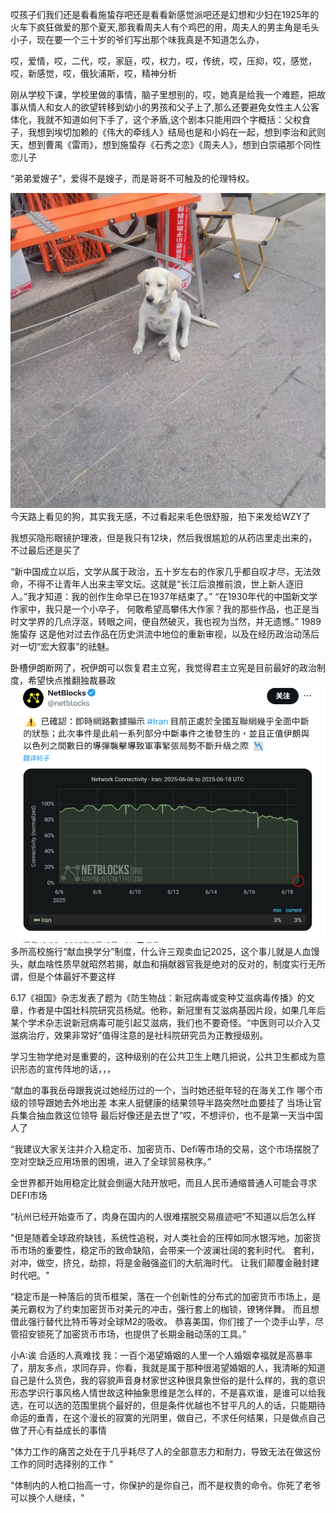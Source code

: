 哎孩子们我们还是看看施蛰存吧还是看看新感觉派吧还是幻想和少妇在1925年的火车下疯狂做爱的那个夏天,那我看周夫人有个鸡巴的用，周夫人的男主角是毛头小子，现在要一个三十岁的爷们写出那个味我真是不知道怎么办，

哎，爱情，哎，二代，哎，家庭，哎，权力，哎，传统，哎，压抑，哎，感觉，哎，新感觉，哎，俄狄浦斯，哎，精神分析

刚从学校下课，学校里做的事情，脑子里想别的，哎，她真是给我一个难题，把故事从情人和女人的欲望转移到幼小的男孩和父子上了,那么还要避免女性主人公客体化，我就不知道如何下手了，这个矛盾,这个剧本只能用四个字概括：父权食子，我想到埃切加赖的《伟大的牵线人》结局也是和小妈在一起，想到李治和武则天，想到曹禺《雷雨》，想到施蛰存《石秀之恋》《周夫人》，想到白崇禧那个同性恋儿子

“弟弟爱嫂子”，爱得不是嫂子，而是哥哥不可触及的伦理特权。

![alt text](b2e0ce447727140b6d44a7690bef6b62_720.jpg)今天路上看见的狗，其实我无感，不过看起来毛色很舒服，拍下来发给WZY了

我想买隐形眼镜护理液，但是我只有12块，然后我很尴尬的从药店里走出来的，不过最后还是买了

“新中国成立以后，文学从属于政治，五十岁左右的作家几乎都自叹才尽，无法效命，不得不让青年人出来主宰文坛。这就是“长江后浪推前浪，世上新人逐旧人。”我才知道：我的创作生命早已在1937年结束了。”
“在1930年代的中国新文学作家中，我只是一个小卒子，
何敢希望高攀伟大作家？我的那些作品，也正是当时文学界的几点浮沤，转眼之间，便自然破灭，我也视为当然，并无遗憾。”
1989施蛰存
这是他对过去作品在历史洪流中地位的重新审视，以及在经历政治动荡后对一切“宏大叙事”的祛魅。

卧槽伊朗断网了，祝伊朗可以恢复君主立宪，我觉得君主立宪是目前最好的政治制度，希望快点推翻独裁暴政![alt text](image-2.png)
多所高校施行“献血换学分”制度，什么许三观卖血记2025，这个事儿就是人血馒头，献血啥性质早就昭然若揭，献血和捐献器官我是绝对的反对的，制度实行无所谓，但是个体最好不要这样

6.17《祖国》杂志发表了题为《防生物战：新冠病毒或变种艾滋病毒传播》的文章，作者是中国社科院研究员杨斌。他称，新冠里有艾滋病基因片段，如果几年后某个学术杂志说新冠病毒可能引起艾滋病，我们也不要奇怪。“中医则可以介入艾滋病治疗，效果非常好”值得注意的是社科院研究员为正教授级别。

学习生物学绝对是重要的，这种级别的在公共卫生上瞎几把说，公共卫生都成为意识形态的宣传阵地的话，，，

“献血的事我岳母跟我说过她经历过的一个，当时她还挺年轻的在海关工作 哪个市级的领导跟她去外地出差 本来人挺健康的结果领导半路突然吐血要挂了 当场让官兵集合抽血救这位领导 最后好像还是去世了”哎，不想评价，也不是第一天当中国人了

“我建议大家关注并介入稳定币、加密货币、Defi等市场的交易，这个市场摆脱了空对空缺乏应用场景的困境，进入了全球贸易秩序。”

全世界都开始用稳定比就会倒逼大陆开放吧，而且人民币通缩普通人可能会寻求DEFI市场

“杭州已经开始查币了，肉身在国内的人很难摆脱交易痕迹吧”不知道以后怎么样

"但是随着全球政府缺钱，系统性追税，对人类社会的压榨如同水银泻地，加密货币市场的重要性，稳定币的致命缺陷，会带来一个波澜壮阔的套利时代。
套利，对冲，做空，挤兑，劫掠，将是金融强盗们的大航海时代。
让我们颠覆金融封建时代吧。"

“稳定币是一种落后的货币框架，落在一个创新性的分布式的加密货币市场上，是美元霸权为了约束加密货币对美元的冲击，强行套上的枷锁，镣铐伴舞。
而且想借此强行替代比特币等对全球M2的吸收。
恭喜美国，你们接了一个烫手山芋，尽管招安锁死了加密货币市场，也提供了长期金融动荡的工具。”

小A:诶 合适的人真难找
我：一百个渴望婚姻的人里一个人婚姻幸福就是高暴率了，朋友多点，求同存异，你看，我就是属于那种很渴望婚姻的人，我清晰的知道自己是什么货色，我的容貌声音身材家世这种很具象世俗的是什么样的，我的意识形态学识行事风格人情世故这种抽象思维是怎么样的，不是喜欢谁，是谁可以给我选，在可以选的范围里挑个最好的，但是条件优越也不甘平凡的人的话，只能期待命运的垂青，在这个漫长的寂寞的光阴里，做自己，不求任何结果，只是做点自己做了开心有益成长的事情

"体力工作的痛苦之处在于几乎耗尽了人的全部意志力和耐力，导致无法在做这份工作的同时选择别的工作 "

"体制内的人枪口抬高一寸，你保护的是你自己，而不是权贵的命令。你死了老爷可以换个人继续，"